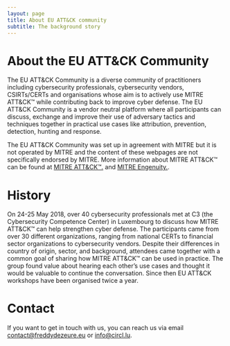 ```yaml
---
layout: page
title: About EU ATT&CK community
subtitle: The background story
---
```


# About the EU ATT&CK Community

The EU ATT&CK Community is a diverse community of practitioners including cybersecurity professionals, cybersecurity vendors, CSIRTs/CERTs and organisations whose aim is to actively use MITRE ATT&CK™ while contributing back to improve cyber defense. The EU ATT&CK Community is a vendor neutral platform where all participants can discuss, exchange and improve their use of adversary tactics and techniques together in practical use cases like attribution, prevention, detection, hunting and response.

The EU ATT&CK Community was set up in agreement with MITRE but it is not operated by MITRE and the content of these webpages are not specifically endorsed by MITRE. More information about MITRE ATT&CK™ can be found at <a href="https://attack.mitre.org/"> MITRE ATT&CK™.</a> and <a href="https://mitre-engenuity.org/"> MITRE Engenuity.</a>.

# History

On 24-25 May 2018, over 40 cybersecurity professionals met at C3 (the Cybersecurity Competence Center) in Luxembourg to discuss how MITRE ATT&CK™ can help strengthen cyber defense. The participants came from over 30 different organizations, ranging from national CERTs to financial sector organizations to cybersecurity vendors. Despite their differences in country of origin, sector, and background, attendees came together with a common goal of sharing how MITRE ATT&CK™ can be used in practice. The group found value about hearing each other’s use cases and thought it would be valuable to continue the conversation. Since then EU ATT&CK workshops have been organised twice a year.

# Contact

If you want to get in touch with us, you can reach us via email contact@freddydezeure.eu or info@circl.lu.

